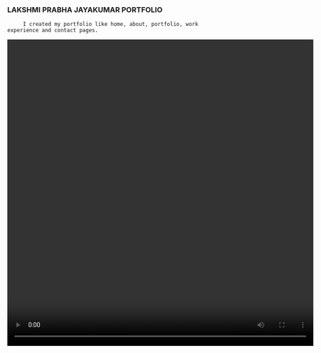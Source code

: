### LAKSHMI PRABHA JAYAKUMAR PORTFOLIO

         I created my portfolio like home, about, portfolio, work experience and contact pages.

 <video width="700" height="700" controls>
 <a href="#" src="https://clipchamp.com/watch/4VbE7uJ35Mh"> Prabha Portfolio video</a>

  <source src="./img/portfolio_video.mp4" type="video/mp4">
  </video>

